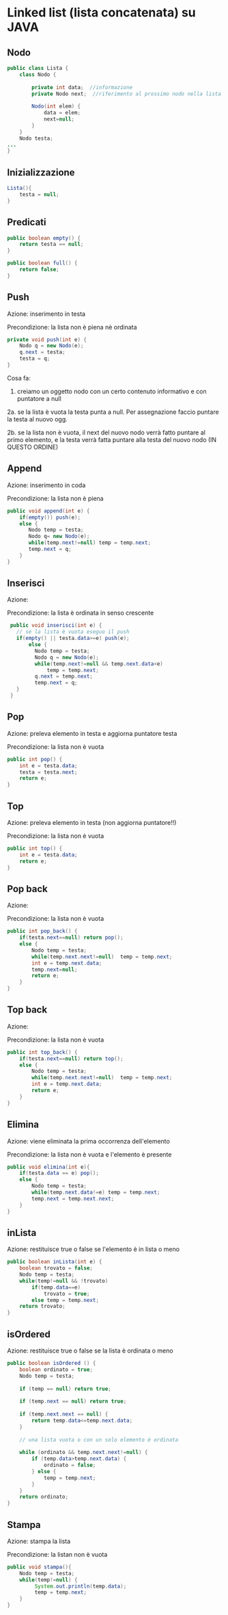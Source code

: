 # Linked list (lista concatenata) su JAVA

## Nodo
```java
public class Lista { 
    class Nodo {
    
        private int data;  //informazione
        private Nodo next;  //riferimento al prossimo nodo nella lista
    
        Nodo(int elem) {
            data = elem; 
            next=null;
        }
    }
    Nodo testa;
...
}
```

## Inizializzazione
```java
Lista(){ 
    testa = null;
}
```
## Predicati
```java
public boolean empty() {
    return testa == null;
}

public boolean full() {
    return false;
}
```
## Push
Azione: inserimento in testa

Precondizione: la lista non è piena nè ordinata
```java
private void push(int e) {
    Nodo q = new Nodo(e);
    q.next = testa;
    testa = q;
}
```
Cosa fa:
1. creiamo un oggetto nodo con un certo contenuto informativo e con puntatore a null

2a. se la lista è vuota la testa punta a null. Per assegnazione faccio puntare la testa al nuovo ogg.

2b. se la lista non è vuota, il next del nuovo nodo verrà fatto puntare al primo elemento, e la testa verrà fatta puntare alla testa del nuovo nodo (IN QUESTO ORDINE)

## Append
Azione: inserimento in coda

Precondizione: la lista non è piena
```java
public void append(int e) {
    if(empty()) push(e);
    else {
       Nodo temp = testa;
       Nodo q= new Nodo(e);
       while(temp.next!=null) temp = temp.next;
       temp.next = q;
    }   
}
```
## Inserisci
Azione:

Precondizione: la lista è ordinata in senso crescente
```java
 public void inserisci(int e) {
   // se la lista è vuota eseguo il push
   if(empty() || testa.data>=e) push(e);
       else {
         Nodo temp = testa;
         Nodo q = new Nodo(e);
         while(temp.next!=null && temp.next.data<e)
             temp = temp.next;
         q.next = temp.next;
         temp.next = q;
   }
 }
```
## Pop
Azione: preleva elemento in testa e aggiorna puntatore testa

Precondizione: la lista non è vuota
```java
public int pop() {
    int e = testa.data;
    testa = testa.next;
    return e;
}
```
## Top
Azione: preleva elemento in testa (non aggiorna puntatore!!)

Precondizione: la lista non è vuota

```java
public int top() {
    int e = testa.data;
    return e;
}
```
## Pop back
Azione:

Precondizione: la lista non è vuota
```java
public int pop_back() {
    if(testa.next==null) return pop();
    else {
        Nodo temp = testa;
        while(temp.next.next!=null)  temp = temp.next;
        int e = temp.next.data;
        temp.next=null;
        return e;
    } 
}
```

## Top back
Azione: 

Precondizione: la lista non è vuota
```java
public int top_back() {
    if(testa.next==null) return top();
    else {
        Nodo temp = testa;
        while(temp.next.next!=null)  temp = temp.next;
        int e = temp.next.data;
        return e;
    } 
}
```

## Elimina
Azione: viene eliminata la prima occorrenza dell'elemento

Precondizione: la lista non è vuota e l'elemento è presente
```java
public void elimina(int e){
    if(testa.data == e) pop();
    else {
        Nodo temp = testa;
        while(temp.next.data!=e) temp = temp.next;
        temp.next = temp.next.next;
    }
}
```

## inLista
Azione: restituisce true o false se l'elemento è in lista o meno
```java
public boolean inLista(int e) {
    boolean trovato = false;
    Nodo temp = testa;
    while(temp!=null && !trovato)
        if(temp.data==e)
            trovato = true;
        else temp = temp.next;
    return trovato;
}
```

## isOrdered
Azione: restituisce true o false se la lista è ordinata o meno
```java
public boolean isOrdered () {
    boolean ordinato = true;
    Nodo temp = testa;
    
    if (temp == null) return true;
    
    if (temp.next == null) return true;
    
    if (temp.next.next == null) {
        return temp.data<=temp.next.data;
    }
    
    // una lista vuota o con un solo elemento è ordinata
    
    while (ordinato && temp.next.next!=null) {
        if (temp.data>temp.next.data) {
            ordinato = false;
        } else {
            temp = temp.next;
        }
    }
    return ordinato;
}
```

## Stampa
Azione: stampa la lista

Precondizione: la listan non è vuota
```java
public void stampa(){
    Nodo temp = testa;
    while(temp!=null) {
         System.out.println(temp.data);
         temp = temp.next;
    }
}
```
